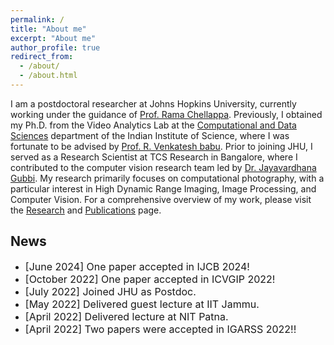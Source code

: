 ```yaml
---
permalink: /
title: "About me"
excerpt: "About me"
author_profile: true
redirect_from: 
  - /about/
  - /about.html
---
```


I am a postdoctoral researcher at Johns Hopkins University, currently working under the guidance of [Prof. Rama Chellappa](https://engineering.jhu.edu/ece/faculty/rama-chellappa/). Previously, I obtained my Ph.D. from the Video Analytics Lab at the [Computational and Data Sciences](http://cds.iisc.ac.in/) department of the Indian Institute of Science, where I was fortunate to be advised by [Prof. R. Venkatesh babu](http://cds.iisc.ac.in/faculty/venky/). Prior to joining JHU, I served as a Research Scientist at TCS Research in Bangalore, where I contributed to the computer vision research team led by [Dr. Jayavardhana Gubbi](https://scholar.google.com.au/citations?user=Ec2g4ewAAAAJ&hl=en). My research primarily focuses on computational photography, with a particular interest in High Dynamic Range Imaging, Image Processing, and Computer Vision. For a comprehensive overview of my work, please visit the [Research](portfolio/) and [Publications](publications/) page.

## News
* <font size = "3"> [June 2024] One paper accepted in IJCB 2024! </font>
* <font size = "3"> [October 2022] One paper accepted in ICVGIP 2022! </font>
* <font size = "3"> [July 2022] Joined JHU as Postdoc. </font>
* <font size = "3"> [May 2022] Delivered guest lecture at IIT Jammu. </font>
* <font size = "3"> [April 2022] Delivered lecture at NIT Patna. </font>
* <font size = "3"> [April 2022] Two papers were accepted in IGARSS 2022!! </font>
